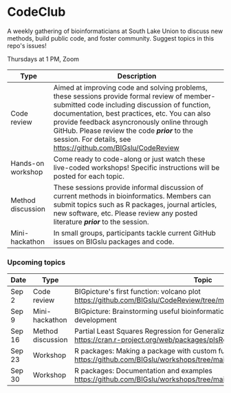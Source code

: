 # CodeClub

A weekly gathering of bioinformaticians at South Lake Union to discuss new methods, build public code, and foster community. Suggest topics in this repo's issues!

Thursdays at 1 PM, Zoom

Type              | Description
----------------- | -----------
Code review       | Aimed at improving code and solving problems, these sessions provide formal review of member-submitted code including discussion of function, documentation, best practices, etc. You can also provide feedback asyncronously online through GitHub. Please review the code _**prior**_ to the session. For details, see https://github.com/BIGslu/CodeReview
Hands-on workshop | Come ready to code-along or just watch these live-coded workshops! Specific instructions will be posted for each topic.
Method discussion | These sessions provide informal discussion of current methods in bioinformatics. Members can submit topics such as R packages, journal articles, new software, etc. Please review any posted literature _**prior**_ to the session.
Mini-hackathon    | In small groups, participants tackle current GitHub issues on BIGslu packages and code.

### Upcoming topics

Date   | Type              | Topic
------ | ----------------- | -------
Sep 2  | Code review       | BIGpicture's first function: volcano plot https://github.com/BIGslu/CodeReview/tree/main/2021.08.24_volcano.plot
Sep 9  | Mini-hackathon    | BIGpicture: Brainstorming useful bioinformatic plots and planning package development
Sep 16 | Method discussion | Partial Least Squares Regression for Generalized Linear Models in R, plsRglm https://cran.r-project.org/web/packages/plsRglm/index.html
Sep 23 | Workshop          | R packages: Making a package with custom functions https://github.com/BIGslu/workshops/tree/main/2021.09_R.package.workshop
Sep 30 | Workshop          | R packages: Documentation and examples https://github.com/BIGslu/workshops/tree/main/2021.09_R.package.workshop
